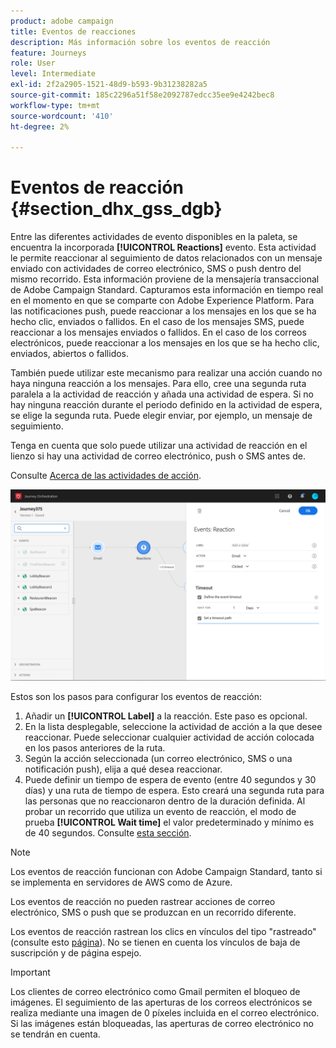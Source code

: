 ```yaml
---
product: adobe campaign
title: Eventos de reacciones
description: Más información sobre los eventos de reacción
feature: Journeys
role: User
level: Intermediate
exl-id: 2f2a2905-1521-48d9-b593-9b31238282a5
source-git-commit: 185c2296a51f58e2092787edcc35ee9e4242bec8
workflow-type: tm+mt
source-wordcount: '410'
ht-degree: 2%

---
```


# Eventos de reacción {#section_dhx_gss_dgb}

Entre las diferentes actividades de evento disponibles en la paleta, se encuentra la incorporada **[!UICONTROL Reactions]** evento. Esta actividad le permite reaccionar al seguimiento de datos relacionados con un mensaje enviado con actividades de correo electrónico, SMS o push dentro del mismo recorrido. Esta información proviene de la mensajería transaccional de Adobe Campaign Standard. Capturamos esta información en tiempo real en el momento en que se comparte con Adobe Experience Platform. Para las notificaciones push, puede reaccionar a los mensajes en los que se ha hecho clic, enviados o fallidos. En el caso de los mensajes SMS, puede reaccionar a los mensajes enviados o fallidos. En el caso de los correos electrónicos, puede reaccionar a los mensajes en los que se ha hecho clic, enviados, abiertos o fallidos.

También puede utilizar este mecanismo para realizar una acción cuando no haya ninguna reacción a los mensajes. Para ello, cree una segunda ruta paralela a la actividad de reacción y añada una actividad de espera. Si no hay ninguna reacción durante el periodo definido en la actividad de espera, se elige la segunda ruta. Puede elegir enviar, por ejemplo, un mensaje de seguimiento.

Tenga en cuenta que solo puede utilizar una actividad de reacción en el lienzo si hay una actividad de correo electrónico, push o SMS antes de.

Consulte [Acerca de las actividades de acción](../building-journeys/about-action-activities.md).

![](../assets/journey45.png)

Estos son los pasos para configurar los eventos de reacción:

1. Añadir un **[!UICONTROL Label]** a la reacción. Este paso es opcional.
1. En la lista desplegable, seleccione la actividad de acción a la que desee reaccionar. Puede seleccionar cualquier actividad de acción colocada en los pasos anteriores de la ruta.
1. Según la acción seleccionada (un correo electrónico, SMS o una notificación push), elija a qué desea reaccionar.
1. Puede definir un tiempo de espera de evento (entre 40 segundos y 30 días) y una ruta de tiempo de espera. Esto creará una segunda ruta para las personas que no reaccionaron dentro de la duración definida. Al probar un recorrido que utiliza un evento de reacción, el modo de prueba **[!UICONTROL Wait time]** el valor predeterminado y mínimo es de 40 segundos. Consulte [esta sección](../building-journeys/testing-the-journey.md).

>[!NOTE]
>
>Los eventos de reacción funcionan con Adobe Campaign Standard, tanto si se implementa en servidores de AWS como de Azure.
>
>Los eventos de reacción no pueden rastrear acciones de correo electrónico, SMS o push que se produzcan en un recorrido diferente.
>
>Los eventos de reacción rastrean los clics en vínculos del tipo &quot;rastreado&quot; (consulte esto [página](https://experienceleague.adobe.com/docs/campaign-standard/using/designing-content/links.html#about-tracked-urls)). No se tienen en cuenta los vínculos de baja de suscripción y de página espejo.

>[!IMPORTANT]
>
>Los clientes de correo electrónico como Gmail permiten el bloqueo de imágenes. El seguimiento de las aperturas de los correos electrónicos se realiza mediante una imagen de 0 píxeles incluida en el correo electrónico. Si las imágenes están bloqueadas, las aperturas de correo electrónico no se tendrán en cuenta.
